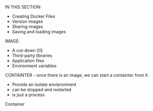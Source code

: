 IN THIS SECTION: 
- Creating Docker Files
- Version images
- Sharing images
- Saving and loading images

IMAGE:

* A cut-down OS
* Third-party libraries
* Application files
* Environment variables

CONTAINTER - once there is an image, we can start a containter from it.

* Provide an isolate envieronment
* can be stopped and restarted
* is jsut a process

Container